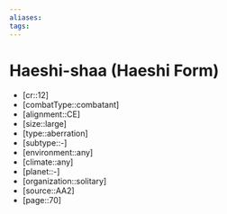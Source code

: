 ```yaml
---
aliases: 
tags: 
---
```


# Haeshi-shaa (Haeshi Form)

- [cr::12]
- [combatType::combatant]
- [alignment::CE]
- [size::large]
- [type::aberration]
- [subtype::-]
- [environment::any]
- [climate::any]
- [planet::-]
- [organization::solitary]
- [source::AA2]
- [page::70]
